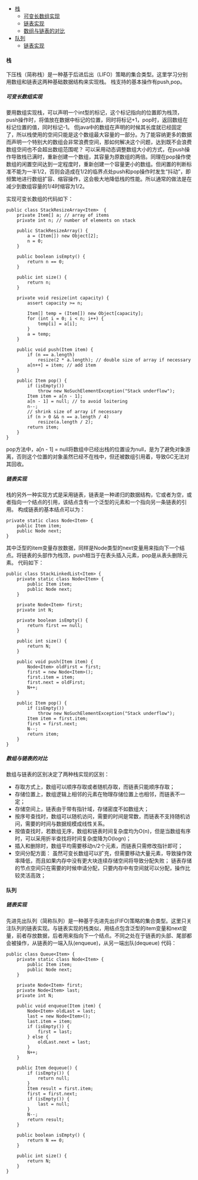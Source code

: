 

* [栈](#栈 )
	* [可变长数组实现](#可变长数组实现 )
	* [链表实现](#链表实现 )
	* [数组与链表的对比](#数组与链表的对比 )
* [队列](#队列 )
	* [链表实现](#链表实现-1 )
#### 栈
下压栈（简称栈）是一种基于后进后出（LIFO）策略的集合类型。这里学习分别用数组和链表这两种基础数据结构来实现栈。
栈支持的基本操作有push,pop。
##### 可变长数组实现
要用数组实现栈，可以声明一个int型的标记，这个标记指向的位置即为栈顶，push操作时，将值放在数据中标记的位置，同时将标记+1，pop时，返回数组在标记位置的值，同时标记-1。
但java中的数组在声明的时候其长度就已经固定了，所以栈使用的空间只能是这个数组最大容量的一部分。为了能容纳更多的数据而声明一个特别大的数组会非常浪费空间，那如何解决这个问题，达到既不会浪费数组空间也不会超出数组范围呢？
可以采用动态调整数组大小的方式，在push操作导致栈已满时，重新创建一个数组，其容量为原数组的两倍。同理在pop操作使数组的闲置空间达到一定程度时，重新创建一个容量更小的数组。但闲置的判断标准不能为一半1/2，否则会造成在1/2的临界点处push和pop操作时发生“抖动”，即频繁地进行数组扩容、缩容操作，这会极大地降低栈的性能。所以通常的做法是在减少到数组容量的1/4时缩容为1/2。

实现可变长数组的代码如下：
```
public class StackResizeArray<Item>  {
	private Item[] a; // array of items
	private int n; // number of elements on stack

	public StackResizeArray() {
		a = (Item[]) new Object[2];
		n = 0;
	}

	public boolean isEmpty() {
		return n == 0;
	}

	public int size() {
		return n;
	}

	private void resize(int capacity) {
		assert capacity >= n;

		Item[] temp = (Item[]) new Object[capacity];
		for (int i = 0; i < n; i++) {
			temp[i] = a[i];
		}
		a = temp;
	}

	public void push(Item item) {
		if (n == a.length)
			resize(2 * a.length); // double size of array if necessary
		a[n++] = item; // add item
	}

	public Item pop() {
		if (isEmpty())
			throw new NoSuchElementException("Stack underflow");
		Item item = a[n - 1];
		a[n - 1] = null; // to avoid loitering
		n--;
		// shrink size of array if necessary
		if (n > 0 && n == a.length / 4)
			resize(a.length / 2);
		return item;
	}
}
```
pop方法中，a[n - 1] = null将数组中已经出栈的位置设为null，是为了避免对象游离，否则这个位置的对象虽然已经不在栈中，但还被数组引用着，导致GC无法对其回收。

##### 链表实现
栈的另外一种实现方式是采用链表，链表是一种递归的数据结构，它或者为空，或者指向一个结点的引用，该结点含有一个泛型的元素和一个指向另一条链表的引用。
构成链表的基本结点可以为：
```
private static class Node<Item> {
    public Item item;
    public Node next;
}
```
其中泛型的item变量存放数据，同样是Node类型的next变量用来指向下一个结点。将链表的头部作为栈顶，push相当于在表头插入元素，pop是从表头删除元素。
代码如下：
```
public class StackLinkedList<Item> {
	private static class Node<Item> {
		public Item item;
		public Node next;
	}

	private Node<Item> first;
	private int N;

	private boolean isEmpty() {
		return first == null;
	}

	public int size() {
		return N;
	}

	public void push(Item item) {
		Node<Item> oldFirst = first;
		first = new Node<Item>();
		first.item = item;
		first.next = oldFirst;
		N++;
	}

	public Item pop() {
		if (isEmpty())
			throw new NoSuchElementException("Stack underflow");
		Item item = first.item;
		first = first.next;
		N--;
		return item;
	}
}
```

##### 数组与链表的对比
数组与链表的区别决定了两种栈实现的区别：
- 存取方式上，数组可以顺序存取或者随机存取，而链表只能顺序存取；　
- 存储位置上，数组逻辑上相邻的元素在物理存储位置上也相邻，而链表不一定；　
- 存储空间上，链表由于带有指针域，存储密度不如数组大；　
- 按序号查找时，数组可以随机访问，需要的时间是常数，而链表不支持随机访问，需要的时间与数据规模成线性关系。
- 按值查找时，若数组无序，数组和链表时间复杂度均为O(n)，但是当数组有序时，可以采用折半查找将时间复杂度降为O(logn)；
- 插入和删除时，数组平均需要移动n/2个元素，而链表只需修改指针即可；　
- 空间分配方面： 虽然可变长数组可以扩充，但需要移动大量元素，导致操作效率降低，而且如果内存中没有更大块连续存储空间将导致分配失败； 链表存储的节点空间只在需要的时候申请分配，只要内存中有空间就可以分配，操作比较灵活高效；

#### 队列
##### 链表实现
先进先出队列（简称队列）是一种基于先进先出(FIFO)策略的集合类型。这里只关注队列的链表实现。与链表实现的栈类似，用结点包含泛型的item变量和next变量，前者存放数据，后者用来指向下一个结点。不同之处在于链表的头部、尾部都会被操作，从链表的一端入队(enqueue)，从另一端出队(dequeue)
代码：
```
public class Queue<Item> {
    private static class Node<Item> {
        public Item item;
        public Node next;
    }

    private Node<Item> first;
    private Node<Item> last;
    private int N;

    public void enqueue(Item item) {
        Node<Item> oldLast = last;
        last = new Node<Item>();
        last.item = item;
        if (isEmpty()) {
            first = last;
        } else {
            oldLast.next = last;
        }
        N++;
    }

    public Item dequeue() {
        if (isEmpty()) {
            return null;
        }
        Item result = first.item;
        first = first.next;
        if (isEmpty()) {
            last = null;
        }
        N--;
        return result;
    }

    public boolean isEmpty() {
        return N == 0;
    }

    public int size() {
        return N;
    }
}
```